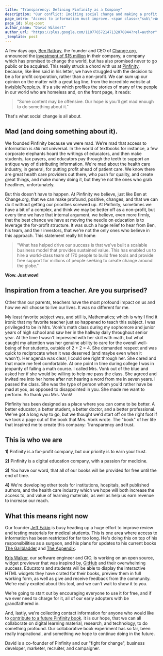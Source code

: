 ```yaml
---
title: "Transparency: Defining Pinfinity as a Company"
description: "Our conflict: Inciting social change and making a profit."
page_intro: "Access to information must improve. <span class=\"sub\">We just might be mad enough to do something about it.</span>"
page_id: blog-post
author_name: "David Wilmert"
author_url: "https://plus.google.com/110776572147132070844?rel=author"
_template: post
---
```


A few days ago,
[Ben Rattray](https://www.facebook.com/benrattray),
the founder and CEO of [Change.org](http://www.change.org/),
announced the
[investment of $15 million](http://blog.change.org/post/51043602000/how-change-org-is-reaching-scale-while-remaining)
in their company,
a company which has promised to change the world, but has also promised
never to go public or be acquired. This really struck a chord with us at
[Pinfinity](http://www.pinfinity.co), because, like Ben said in his
letter, we have struggled with the decision to be a for profit corporation,
rather than a non-profit. We can sum up our opinion on the matter with a great tag
line, from the incredible website at
[InvisiblePeople.tv](http://invisiblepeople.tv).
It's a site which profiles the stories of many of the people in our world who are homeless
and, on the front page, it reads:

> "Some content may be offensive. Our hope is you'll get mad
enough to do something about it."

That's what social change is all about.

## Mad (and doing something about it).
We founded Pinfinity because we were mad. We're mad that access to information
is *still* not universal. In the world of textbooks for instance, a few
corporate elephants hoard the writings of educators, and then make students,
tax payers, and educators pay through the teeth to support an antique way of
distributing information. We're mad about the health care industry, in general,
for putting profit ahead of patient care.  We know there are great health care
providers out there, who push for quality, and create great things, and make
money doing it, but they're not the ones who grab headlines, unfortunately.

But this doesn't have to happen. At Pinfinity we believe, just like Ben at
Change.org, that we can make profound, positive, changes, and that we can do it
without getting our priorities screwed up.  At Pinfinity, sometimes we have a
bit of a complex, and think we may be better off as a non-profit, but every
time we have that internal argument, we believe, even more firmly, that the
best chance we have at moving the needle on education is to leverage the
for-profit structure.  It was such a huge relief to hear from Ben, his team,
and their investors, that we're not the only ones who believe in this approach.
This statement really hit home:

> "What has helped drive our success is that we've built a scalable business model that provides sustained value. This has enabled us to hire a world-class team of 170 people to build free tools and provide free support for millions of people seeking to create change around the globe."

__Wow. Just wow!__

## Inspiration from a teacher. Are you surprised?
Other than our parents, teachers have the most profound impact on us and how we will
choose to live our lives. It was no different for me.

My least favorite subject was, and still is, Mathematics; which is why I find
it ironic that my favorite teacher just so happened to teach this subject.  I
was privileged to be in Mrs. Vonk's math class during my sophomore and
junior years of high school and saw her in the hallway daily throughout senior
year.  At the time I wasn't impressed with her skill with math, but what caught
my attention was her genuine ability to care for the
overall well-being of her students, outside of 2 + 2 = 4. She demanded respect
and was quick to reciprocate when it was deserved (and maybe even when it
wasn't).  Her agenda was clear, I could see right through her. She
cared and that made me feel comfortable.  At one point in time during college I
was in jeopardy of failing a math course. I called Mrs. Vonk out of the blue
and asked her if she would be willing to help me pass the class.  She agreed
and invited me into her home after not hearing a word from me in seven years.
I passed the class.  She was the type of person whom you'd rather have
be mad at you, as opposed to disappointed in you.  She made me want to perform.
So thank you Mrs. Vonk!

Pinfinity has been designed as a place where you can come to be better. A better
educator, a better student, a better doctor, and a better professional. We've
got a long way to go, but we thought we'd start off on the right foot
if we took a page out of the book that Mrs. Vonk wrote. The "book" of her life
that inspired me to create this company: Transparency and trust.

## This is who we are

__1)__ Pinfinity is a for-profit company, but our priority is to earn your trust.

__2)__ Pinfinity is a digital education company, with a passion for medicine.

__3)__ You have our word, that all of our books will be provided for free until the end of time.

__4)__ We're developing other tools for institutions, hospitals, self published authors, and the health care industry which we hope will both increase the access to, and value of learning materials, as well as help us earn revenue to increase our reach.

## What this means right now
Our founder
[Jeff Eakin](www.linkedin.com/pub/jeffrey-l-eakin-m-d/8/79a/338/)
is busy heading up a huge effort to improve review and testing materials for medical students.
This is one area where access to information has been restricted for far too long.
He's doing this on top of his responsibilities as a surgeon, and his plans for updates to his current
books
[The Gallbladder](/books/the_gallbladder_ibook)
and [The Appendix](/books/the_appendix_ibook).

[Kris Walker](http://www.kixx.name), our software engineer and CIO,
is working on an open source, widget previewer that was inspired by,
[GitHub](https://github.com)
and their overwhelming success. Educators and students will be able to display
the interactive HTML widgets they have crated for their books, preview them in
full working form, as well as give and receive feedback from the community.
We're really excited about this tool, and we can't wait to show it to you.

We're going to start out by encouraging everyone to use it for free, and if we
ever need to charge for it, all of our early adopters with be grandfathered in.

And, lastly, we're collecting contact information for anyone who would like to
[contribute to a future Pinfinity book](/become_a_contributor). It is our hope,
that we can all collaborate on digital learning material, research, and technology,
to do something profound. Our collaborative book experiment has so far, been really
inspirational, and something we hope to continue doing in the future.


<div class="author-footer">

<p>
David is a co-founder of Pinfinity and our "fight for change", business developer,
marketer, recruiter, and campaigner.
</p>

</div>

